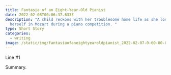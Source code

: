 ```yaml
---
title: Fantasia of an Eight-Year-Old Pianist
date: 2022-02-08T00:06:37.633Z
description: "A child reckons with her troublesome home life as she loses
  herself in Mozart during a piano competition. "
type: Short Story
categories:
  - writing
image: /static/img/fantasiaofaneightyearoldpianist_2022-02-07-0-00-00-00-.png
---
```

Line #1

Summary.